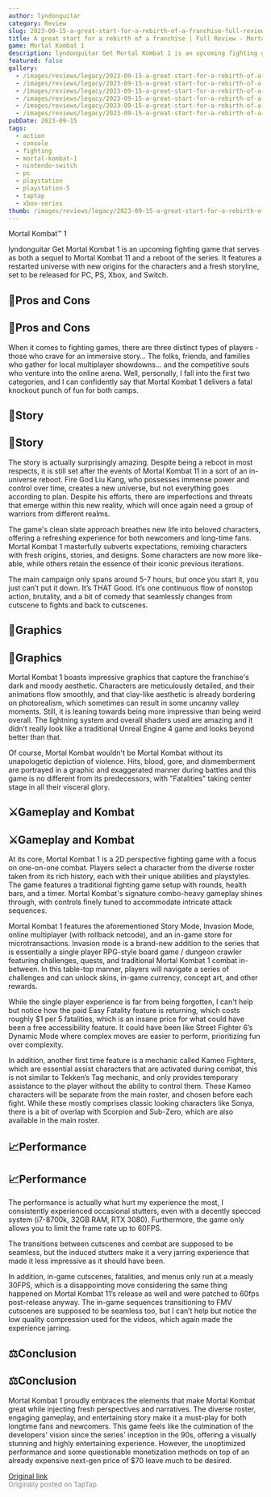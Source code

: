 ```yaml
---
author: lyndonguitar
category: Review
slug: 2023-09-15-a-great-start-for-a-rebirth-of-a-franchise-full-review-mortal-kombat-1
title: A great start for a rebirth of a franchise | Full Review - Mortal Kombat 1
game: Mortal Kombat 1
description: lyndonguitar Get Mortal Kombat 1 is an upcoming fighting game that serves as both a sequel to Mortal Kombat 11 and a reboot of the series. It features a restarted universe with new origins for the characters and a fresh storyline, set to be released for PC, PS, Xbox, and Switch.
featured: false
gallery:
  - /images/reviews/legacy/2023-09-15-a-great-start-for-a-rebirth-of-a-franchise--full-review---mortal-kombat-1-0.avif
  - /images/reviews/legacy/2023-09-15-a-great-start-for-a-rebirth-of-a-franchise--full-review---mortal-kombat-1-1.avif
  - /images/reviews/legacy/2023-09-15-a-great-start-for-a-rebirth-of-a-franchise--full-review---mortal-kombat-1-2.avif
  - /images/reviews/legacy/2023-09-15-a-great-start-for-a-rebirth-of-a-franchise--full-review---mortal-kombat-1-3.avif
  - /images/reviews/legacy/2023-09-15-a-great-start-for-a-rebirth-of-a-franchise--full-review---mortal-kombat-1-4.avif
  - /images/reviews/legacy/2023-09-15-a-great-start-for-a-rebirth-of-a-franchise--full-review---mortal-kombat-1-5.avif
pubDate: 2023-09-15
tags:
  - action
  - console
  - fighting
  - mortal-kombat-1
  - nintendo-switch
  - pc
  - playstation
  - playstation-5
  - taptap
  - xbox-series
thumb: /images/reviews/legacy/2023-09-15-a-great-start-for-a-rebirth-of-a-franchise--full-review---mortal-kombat-1-0.avif
---
```


Mortal Kombat™ 1

lyndonguitar
Get
Mortal Kombat 1 is an upcoming fighting game that serves as both a sequel to Mortal Kombat 11 and a reboot of the series. It features a restarted universe with new origins for the characters and a fresh storyline, set to be released for PC, PS, Xbox, and Switch.


## 📌Pros and Cons


## 📌Pros and Cons

When it comes to fighting games, there are three distinct types of players - those who crave for an immersive story… The folks, friends, and families who gather for local multiplayer showdowns… and the competitive souls who venture into the online arena. Well, personally, I fall into the first two categories, and I can confidently say that Mortal Kombat 1 delivers a fatal knockout punch of fun for both camps.


## 📖Story


## 📖Story

The story is actually surprisingly amazing. Despite being a reboot in most respects, it is still set after the events of Mortal Kombat 11 in a sort of an in-universe reboot. Fire God Liu Kang, who possesses immense power and control over time, creates a new universe, but not everything goes according to plan. Despite his efforts, there are imperfections and threats that emerge within this new reality, which will once again need a group of warriors from different realms.

The game's clean slate approach breathes new life into beloved characters, offering a refreshing experience for both newcomers and long-time fans. Mortal Kombat 1 masterfully subverts expectations, remixing characters with fresh origins, stories, and designs. Some characters are now more like-able, while others retain the essence of their iconic previous iterations.

The main campaign only spans around 5-7 hours, but once you start it, you just can’t put it down. It’s THAT Good. It’s one continuous flow of nonstop action, brutality, and a bit of comedy that seamlessly changes from cutscene to fights and back to cutscenes.


## 🎨Graphics


## 🎨Graphics

Mortal Kombat 1 boasts impressive graphics that capture the franchise's dark and moody aesthetic. Characters are meticulously detailed, and their animations flow smoothly, and that clay-like aesthetic is already bordering on photorealism, which sometimes can result in some uncanny valley moments. Still, it is leaning towards being more impressive than being weird overall. The lightning system and overall shaders used are amazing and it didn’t really look like a traditional Unreal Engine 4 game and looks beyond better than that.

Of course, Mortal Kombat wouldn't be Mortal Kombat without its unapologetic depiction of violence. Hits, blood, gore, and dismemberment are portrayed in a graphic and exaggerated manner during battles and this game is no different from its predecessors, with "Fatalities" taking center stage in all their visceral glory.


## ⚔️Gameplay and Kombat


## ⚔️Gameplay and Kombat

At its core, Mortal Kombat 1 is a 2D perspective fighting game with a focus on one-on-one combat. Players select a character from the diverse roster taken from its rich history, each with their unique abilities and playstyles. The game features a traditional fighting game setup with rounds, health bars, and a timer. Mortal Kombat's signature combo-heavy gameplay shines through, with controls finely tuned to accommodate intricate attack sequences.

Mortal Kombat 1 features the aforementioned Story Mode, Invasion Mode, online multiplayer (with rollback netcode), and an in-game store for microtransactions. Invasion mode is a brand-new addition to the series that is essentially a single player RPG-style board game / dungeon crawler featuring challenges, quests, and traditional Mortal Kombat 1 combat in-between. In this table-top manner, players will navigate a series of challenges and can unlock skins, in-game currency, concept art, and other rewards.

While the single player experience is far from being forgotten, I can't help but notice how the paid Easy Fatality feature is returning, which costs roughly $1 per 5 fatalities, which is an insane price for what could have been a free accessibility feature. It could have been like Street Fighter 6’s Dynamic Mode where complex moves are easier to perform, prioritizing fun over complexity.

In addition, another first time feature is a mechanic called Kameo Fighters, which are essential assist characters that are activated during combat, this is not similar to Tekken’s Tag mechanic, and only provides temporary assistance to the player without the ability to control them. These Kameo characters will be separate from the main roster, and chosen before each fight. While these mostly comprises classic looking characters like Sonya, there is a bit of overlap with Scorpion and Sub-Zero, which are also available in the main roster.


## 📈Performance


## 📈Performance

The performance is actually what hurt my experience the most, I consistently experienced occasional stutters, even with a decently specced system (i7-8700k, 32GB RAM, RTX 3080). Furthermore, the game only allows you to limit the frame rate up to 60FPS.

The transitions between cutscenes and combat are supposed to be seamless, but the induced stutters make it a very jarring experience that made it less impressive as it should have been.

In addition, in-game cutscenes, fatalities, and menus only run at  a measly 30FPS, which is a disappointing move considering the same thing happened on Mortal Kombat 11’s release as well and were patched to 60fps post-release anyway. The in-game sequences transitioning to FMV cutscenes are supposed to be seamless too, but I can’t help but notice the low quality compression used for the videos, which again made the experience jarring.


## ⚖️Conclusion


## ⚖️Conclusion

Mortal Kombat 1 proudly embraces the elements that make Mortal Kombat great while injecting fresh perspectives and narratives. The diverse roster, engaging gameplay, and entertaining story make it a must-play for both longtime fans and newcomers. This game feels like the culmination of the developers' vision since the series' inception in the 90s, offering a visually stunning and highly entertaining experience. However, the unoptimized performance and some questionable monetization methods on top of an already expensive next-gen price of $70 leave much to be desired.

[Original link](https://www.taptap.io/post/6286969)<br><span style="font-size: 0.95em; color: #888;">Originally posted on TapTap.</span>